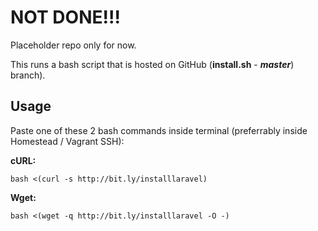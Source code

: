 # NOT DONE!!!

Placeholder repo only for now.

This runs a bash script that is hosted on GitHub (**install.sh** - ***master***) branch).

## Usage

Paste one of these 2 bash commands inside terminal (preferrably inside Homestead / Vagrant SSH):

**cURL:**

```bash <(curl -s http://bit.ly/installlaravel)```

**Wget:**

```bash <(wget -q http://bit.ly/installlaravel -O -)```